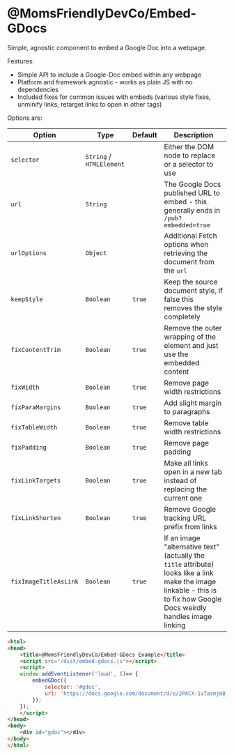 @MomsFriendlyDevCo/Embed-GDocs
==============================
Simple, agnostic component to embed a Google Doc into a webpage.

Features:
* Simple API to include a Google-Doc embed within any webpage
* Platform and framework agnostic - works as plain JS with no dependencies
* Included fixes for common issues with embeds (various style fixes, unminify links, retarget links to open in other tags)


Options are:

| Option                | Type                     | Default | Description                                                                                                                                                              |
|-----------------------|--------------------------|---------|--------------------------------------------------------------------------------------------------------------------------------------------------------------------------|
| `selector`            | `String` / `HTMLElement` |         | Either the DOM node to replace or a selector to use                                                                                                                      |
| `url`                 | `String`                 |         | The Google Docs published URL to embed - this generally ends in `/pub?embedded=true`                                                                                     |
| `urlOptions`          | `Object`                 |         | Additional Fetch options when retrieving the document from the `url`                                                                                                     |
| `keepStyle`           | `Boolean`                | `true`  | Keep the source document style, if false this removes the style completely                                                                                               |
| `fixContentTrim`      | `Boolean`                | `true`  | Remove the outer wrapping of the element and just use the embedded content                                                                                               |
| `fixWidth`            | `Boolean`                | `true`  | Remove page width restrictions                                                                                                                                           |
| `fixParaMargins`      | `Boolean`                | `true`  | Add slight margin to paragraphs                                                                                                                                          |
| `fixTableWidth`       | `Boolean`                | `true`  | Remove table width restrictions                                                                                                                                          |
| `fixPadding`          | `Boolean`                | `true`  | Remove page padding                                                                                                                                                      |
| `fixLinkTargets`      | `Boolean`                | `true`  | Make all links open in a new tab instead of replacing the current one                                                                                                    |
| `fixLinkShorten`      | `Boolean`                | `true`  | Remove Google tracking URL prefix from links                                                                                                                             |
| `fixImageTitleAsLink` | `Boolean`                | `true`  | If an image "alternative text" (actually the `title` attribute) looks like a link make the image linkable - this is to fix how Google Docs weirdly handles image linking |


```html
<html>
<head>
	<title>@MomsFriendlyDevCo/Embed-GDocs Example</title>
	<script src="/dist/embed-gdocs.js"></script>
	<script>
	window.addEventListener('load', ()=> {
		embedGDoc({
			selector: '#gdoc',
			url: 'https://docs.google.com/document/d/e/2PACX-1vTasmjm8_rI_tzzzMs0xl5AhjafHXCPs33uyq6VShbMepnlkumS9rDBkxbEs0AAoAtdMRm-dmoGXxbR/pub?embedded=true',
		});
	});
	</script>
</head>
<body>
	<div id="gdoc"></div>
</body>
</html>
```
